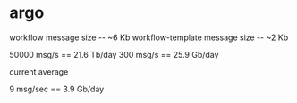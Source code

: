 # argo


workflow message size -- ~6 Kb
workflow-template message size -- ~2 Kb

50000 msg/s == 21.6 Tb/day
300 msg/s == 25.9 Gb/day


current average



9 msg/sec == 3.9 Gb/day
